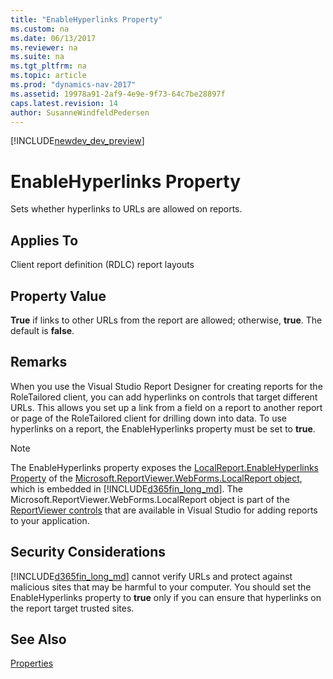 ```yaml
---
title: "EnableHyperlinks Property"
ms.custom: na
ms.date: 06/13/2017
ms.reviewer: na
ms.suite: na
ms.tgt_pltfrm: na
ms.topic: article
ms.prod: "dynamics-nav-2017"
ms.assetid: 19978a91-2af9-4e9e-9f73-64c7be28897f
caps.latest.revision: 14
author: SusanneWindfeldPedersen
---
```


[!INCLUDE[newdev_dev_preview](../includes/newdev_dev_preview.md)]

# EnableHyperlinks Property
Sets whether hyperlinks to URLs are allowed on reports.  
  
## Applies To  
 Client report definition (RDLC) report layouts  
  
## Property Value  
 **True** if links to other URLs from the report are allowed; otherwise, **true**. The default is **false**.  
  
## Remarks  
 When you use the Visual Studio Report Designer for creating reports for the RoleTailored client, you can add hyperlinks on controls that target different URLs. This allows you set up a link from a field on a report to another report or page of the RoleTailored client for drilling down into data. To use hyperlinks on a report, the EnableHyperlinks property must be set to **true**. <!-- For examples that use this property, see [Walkthrough: Creating a Link from a Report to a Report](Walkthrough-Creating-a-Link-from-a-Report-to-a-Report.md) and [Walkthrough: Creating a Link from a Report to a Page](Walkthrough-Creating-a-Link-from-a-Report-to-a-Page.md). --> 
  
> [!NOTE]  
>  The EnableHyperlinks property exposes the [LocalReport.EnableHyperlinks Property](http://go.microsoft.com/fwlink/?LinkId=222520&clcid=0x409) of the [Microsoft.ReportViewer.WebForms.LocalReport object](http://go.microsoft.com/fwlink/?LinkId=222521&clcid=0x409), which is embedded in [!INCLUDE[d365fin_long_md](../includes/d365fin_long_md.md)]. The Microsoft.ReportViewer.WebForms.LocalReport object is part of the [ReportViewer controls](http://go.microsoft.com/fwlink/?LinkID=222518&clcid=0x409) that are available in Visual Studio for adding reports to your application.  
  
## Security Considerations  
 [!INCLUDE[d365fin_long_md](../includes/d365fin_long_md.md)] cannot verify URLs and protect against malicious sites that may be harmful to your computer. You should set the EnableHyperlinks property to **true** only if you can ensure that hyperlinks on the report target trusted sites.  
  
## See Also  
 [Properties](devenv-properties.md)   
 <!--
 [Designing Reports](Designing-Reports.md) -->